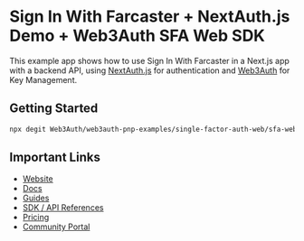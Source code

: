 # Sign In With Farcaster + NextAuth.js Demo + Web3Auth SFA Web SDK

This example app shows how to use Sign In With Farcaster in a Next.js app with a backend API, using [NextAuth.js](https://next-auth.js.org/) for authentication and [Web3Auth](https://web3auth.io) for Key Management.

## Getting Started

```bash
npx degit Web3Auth/web3auth-pnp-examples/single-factor-auth-web/sfa-web-farcaster w3a-sfa-web-farcaster && cd w3a-sfa-web-farcaster && yarn install && yarn dev
```

## Important Links

- [Website](https://web3auth.io)
- [Docs](https://web3auth.io/docs)
- [Guides](https://web3auth.io/docs/content-hub?type=guides)
- [SDK / API References](https://web3auth.io/docs/sdk)
- [Pricing](https://web3auth.io/pricing.html)
- [Community Portal](https://community.web3auth.io)
